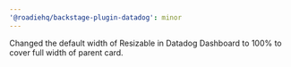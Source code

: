 ```yaml
---
'@roadiehq/backstage-plugin-datadog': minor
---
```


Changed the default width of Resizable in Datadog Dashboard to 100% to cover full width of parent card.
